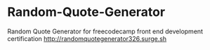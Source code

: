 # Random-Quote-Generator
Random Quote Generator for freecodecamp front end development certification
http://randomquotegenerator326.surge.sh
